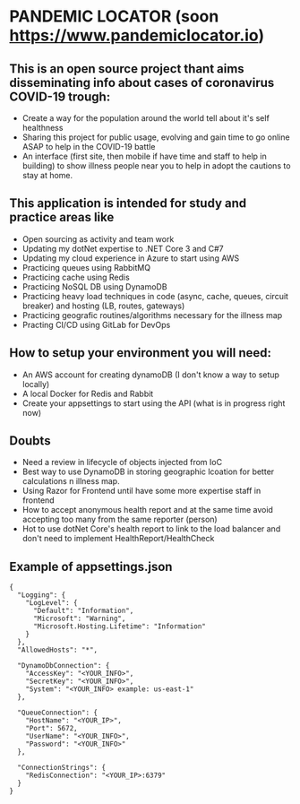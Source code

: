 # PANDEMIC LOCATOR (soon https://www.pandemiclocator.io)

## This is an open source project thant aims disseminating info about cases of coronavirus COVID-19 trough:
* Create a way for the population around the world tell about it's self healthness
* Sharing this project for public usage, evolving and gain time to go online ASAP to help in the COVID-19 battle
* An interface (first site, then mobile if have time and staff to help in building) to show illness people near you
  to help in adopt the cautions to stay at home.

## This application is intended for study and practice areas like
* Open sourcing as activity and team work
* Updating my dotNet expertise to .NET Core 3 and C#7
* Updating my cloud experience in Azure to start using AWS
* Practicing queues using RabbitMQ
* Practicing cache using Redis
* Practicing NoSQL DB using DynamoDB
* Practicing heavy load techniques in code (async, cache, queues, circuit breaker) and hosting (LB, routes, gateways)
* Practicing geografic routines/algorithms necessary for the illness map
* Practing CI/CD using GitLab for DevOps

## How to setup your environment you will need:
* An AWS account for creating dynamoDB (I don't know a way to setup locally)
* A local Docker for Redis and Rabbit
* Create your appsettings to start using the API (what is in progress right now)

## Doubts
* Need a review in lifecycle of objects injected from IoC
* Best way to use DynamoDB in storing geographic lcoation for better calculations n  illness map.
* Using Razor for Frontend until have some more expertise staff in frontend
* How to accept anonymous health report and at the same time avoid accepting too many from the same reporter (person)
* Hot to use dotNet Core's health report to link to the load balancer and don't need to implement HealthReport/HealthCheck

## Example of appsettings.json
```
{
  "Logging": {
    "LogLevel": {
      "Default": "Information",
      "Microsoft": "Warning",
      "Microsoft.Hosting.Lifetime": "Information"
    }
  },
  "AllowedHosts": "*",

  "DynamoDbConnection": {
    "AccessKey": "<YOUR_INFO>",
    "SecretKey": "<YOUR_INFO>",
    "System": "<YOUR_INFO> example: us-east-1"
  },

  "QueueConnection": {
    "HostName": "<YOUR_IP>",
    "Port": 5672,
    "UserName": "<YOUR_INFO>",
    "Password": "<YOUR_INFO>"
  },

  "ConnectionStrings": {
    "RedisConnection": "<YOUR_IP>:6379"
  }
}
```
